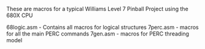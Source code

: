 These are macros for a typical Williams Level 7 Pinball Project using the 680X CPU

68logic.asm - Contains all macros for logical structures 
7perc.asm - macros for all the main PERC commands
7gen.asm  - macros for PERC threading model